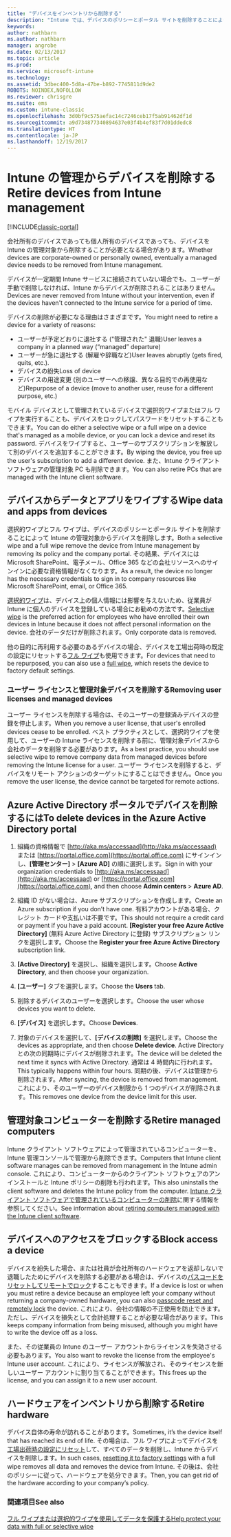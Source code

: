 ```yaml
---
title: "デバイスをインベントリから削除する"
description: "Intune では、デバイスのポリシーとポータル サイトを削除することによって Intune の管理対象からデバイスを削除する選択的ワイプとフル ワイプの両方をサポートします。"
keywords: 
author: nathbarn
ms.author: nathbarn
manager: angrobe
ms.date: 02/13/2017
ms.topic: article
ms.prod: 
ms.service: microsoft-intune
ms.technology: 
ms.assetid: 3dbec400-5d8a-47be-b892-7745811d9de2
ROBOTS: NOINDEX,NOFOLLOW
ms.reviewer: chrisgre
ms.suite: ems
ms.custom: intune-classic
ms.openlocfilehash: 3d0bf9c575aefac14c7246ceb17f5ab91462df1d
ms.sourcegitcommit: a9d734877340894637e03f4b4ef83f7d01ddedc8
ms.translationtype: HT
ms.contentlocale: ja-JP
ms.lasthandoff: 12/19/2017
---
```

# <a name="retire-devices-from-intune-management"></a><span data-ttu-id="0acdb-103">Intune の管理からデバイスを削除する</span><span class="sxs-lookup"><span data-stu-id="0acdb-103">Retire devices from Intune management</span></span>

[!INCLUDE[classic-portal](../includes/classic-portal.md)]

<span data-ttu-id="0acdb-104">会社所有のデバイスであっても個人所有のデバイスであっても、デバイスを Intune の管理対象から削除することが必要となる場合があります。</span><span class="sxs-lookup"><span data-stu-id="0acdb-104">Whether devices are corporate-owned or personally owned, eventually a managed device needs to be removed from Intune management.</span></span>

<span data-ttu-id="0acdb-105">デバイスが一定期間 Intune サービスに接続されていない場合でも、ユーザーが手動で削除しなければ、Intune からデバイスが削除されることはありません。</span><span class="sxs-lookup"><span data-stu-id="0acdb-105">Devices are never removed from Intune without your intervention, even if the devices haven't connected to the Intune service for a period of time.</span></span>

<span data-ttu-id="0acdb-106">デバイスの削除が必要になる理由はさまざまです。</span><span class="sxs-lookup"><span data-stu-id="0acdb-106">You might need to retire a device for a variety of reasons:</span></span>

-   <span data-ttu-id="0acdb-107">ユーザーが予定どおりに退社する ("管理された" 退職)</span><span class="sxs-lookup"><span data-stu-id="0acdb-107">User leaves a company in a planned way (“managed” departure)</span></span>
-   <span data-ttu-id="0acdb-108">ユーザーが急に退社する (解雇や辞職など)</span><span class="sxs-lookup"><span data-stu-id="0acdb-108">User leaves abruptly (gets fired, quits, etc.).</span></span>
-   <span data-ttu-id="0acdb-109">デバイスの紛失</span><span class="sxs-lookup"><span data-stu-id="0acdb-109">Loss of device</span></span>
-   <span data-ttu-id="0acdb-110">デバイスの用途変更 (別のユーザーへの移譲、異なる目的での再使用など)</span><span class="sxs-lookup"><span data-stu-id="0acdb-110">Repurpose of a device (move to another user, reuse for a different purpose, etc.)</span></span>

<span data-ttu-id="0acdb-111">モバイル デバイスとして管理されているデバイスで選択的ワイプまたはフル ワイプを実行することも、デバイスをロックしてパスワードをリセットすることもできます。</span><span class="sxs-lookup"><span data-stu-id="0acdb-111">You can do either a selective wipe or a full wipe on a device that's managed as a mobile device, or you can lock a device and reset its password.</span></span> <span data-ttu-id="0acdb-112">デバイスをワイプすると、ユーザーのサブスクリプションを解放して別のデバイスを追加することができます。</span><span class="sxs-lookup"><span data-stu-id="0acdb-112">By wiping the device, you free up the user's subscription to add a different device.</span></span> <span data-ttu-id="0acdb-113">また、Intune クライアント ソフトウェアの管理対象 PC も削除できます。</span><span class="sxs-lookup"><span data-stu-id="0acdb-113">You can also retire PCs that are managed with the Intune client software.</span></span>

## <a name="wipe-data-and-apps-from-devices"></a><span data-ttu-id="0acdb-114">デバイスからデータとアプリをワイプする</span><span class="sxs-lookup"><span data-stu-id="0acdb-114">Wipe data and apps from devices</span></span>
<span data-ttu-id="0acdb-115">選択的ワイプとフル ワイプは、デバイスのポリシーとポータル サイトを削除することによって Intune の管理対象からデバイスを削除します。</span><span class="sxs-lookup"><span data-stu-id="0acdb-115">Both a selective wipe and a full wipe remove the device from Intune management by removing its policy and the company portal.</span></span> <span data-ttu-id="0acdb-116">その結果、デバイスには Microsoft SharePoint、電子メール、Office 365 などの会社リソースへのサインインに必要な資格情報がなくなります。</span><span class="sxs-lookup"><span data-stu-id="0acdb-116">As a result, the device no longer has the necessary credentials to sign in to company resources like Microsoft SharePoint, email, or Office 365.</span></span>

<span data-ttu-id="0acdb-117">[選択的ワイプ](use-remote-wipe-to-help-protect-data-using-microsoft-intune.md#selective-wipe)は、デバイス上の個人情報には影響を与えないため、従業員が Intune に個人のデバイスを登録している場合にお勧めの方法です。</span><span class="sxs-lookup"><span data-stu-id="0acdb-117">[Selective wipe](use-remote-wipe-to-help-protect-data-using-microsoft-intune.md#selective-wipe) is the preferred action for employees who have enrolled their own devices in Intune because it does not affect personal information on the device.</span></span> <span data-ttu-id="0acdb-118">会社のデータだけが削除されます。</span><span class="sxs-lookup"><span data-stu-id="0acdb-118">Only corporate data is removed.</span></span>

<span data-ttu-id="0acdb-119">他の目的に再利用する必要のあるデバイスの場合、デバイスを工場出荷時の既定の設定にリセットする[フル ワイプ](use-remote-wipe-to-help-protect-data-using-microsoft-intune.md#full-wipe)も使用できます。</span><span class="sxs-lookup"><span data-stu-id="0acdb-119">For devices that need to be repurposed, you can also use a [full wipe](use-remote-wipe-to-help-protect-data-using-microsoft-intune.md#full-wipe), which resets the device to factory default settings.</span></span>

### <a name="removing-user-licenses-and-managed-devices"></a><span data-ttu-id="0acdb-120">ユーザー ライセンスと管理対象デバイスを削除する</span><span class="sxs-lookup"><span data-stu-id="0acdb-120">Removing user licenses and managed devices</span></span>
<span data-ttu-id="0acdb-121">ユーザー ライセンスを削除する場合は、そのユーザーの登録済みデバイスの登録を停止します。</span><span class="sxs-lookup"><span data-stu-id="0acdb-121">When you remove a user license, that user's enrolled devices cease to be enrolled.</span></span> <span data-ttu-id="0acdb-122">ベスト プラクティスとして、選択的ワイプを使用して、ユーザーの Intune ライセンスを削除する前に、管理対象デバイスから会社のデータを削除する必要があります。</span><span class="sxs-lookup"><span data-stu-id="0acdb-122">As a best practice, you should use selective wipe to remove company data from managed devices before removing the Intune license for a user.</span></span> <span data-ttu-id="0acdb-123">ユーザー ライセンスを削除すると、デバイスをリモート アクションのターゲットにすることはできません。</span><span class="sxs-lookup"><span data-stu-id="0acdb-123">Once you remove the user license, the device cannot be targeted for remote actions.</span></span>

## <a name="to-delete-devices-in-the-azure-active-directory-portal"></a><span data-ttu-id="0acdb-124">Azure Active Directory ポータルでデバイスを削除するには</span><span class="sxs-lookup"><span data-stu-id="0acdb-124">To delete devices in the Azure Active Directory portal</span></span>

1.  <span data-ttu-id="0acdb-125">組織の資格情報で [http://aka.ms/accessaad](http://aka.ms/accessaad) または [https://portal.office.com](https://portal.office.com) にサインインし、**[管理センター]** &gt; **[Azure AD]** の順に選択します。</span><span class="sxs-lookup"><span data-stu-id="0acdb-125">Sign in with your organization credentials to [http://aka.ms/accessaad](http://aka.ms/accessaad) or [https://portal.office.com](https://portal.office.com), and then choose **Admin centers** &gt; **Azure AD**.</span></span>

2.  <span data-ttu-id="0acdb-126">組織 ID がない場合は、Azure サブスクリプションを作成します。</span><span class="sxs-lookup"><span data-stu-id="0acdb-126">Create an Azure subscription if you don’t have one.</span></span> <span data-ttu-id="0acdb-127">有料アカウントがある場合、クレジット カードや支払いは不要です。</span><span class="sxs-lookup"><span data-stu-id="0acdb-127">This should not require a credit card or payment if you have a paid account.</span></span> <span data-ttu-id="0acdb-128">**[Register your free Azure Active Directory]** (無料 Azure Active Directory に登録) サブスクリプション リンクを選択します。</span><span class="sxs-lookup"><span data-stu-id="0acdb-128">Choose the **Register your free Azure Active Directory** subscription link.</span></span>

4.  <span data-ttu-id="0acdb-129">**[Active Directory]** を選択し、組織を選択します。</span><span class="sxs-lookup"><span data-stu-id="0acdb-129">Choose **Active Directory**, and then choose your organization.</span></span>

5.  <span data-ttu-id="0acdb-130">**[ユーザー]** タブを選択します。</span><span class="sxs-lookup"><span data-stu-id="0acdb-130">Choose the **Users** tab.</span></span>

6.  <span data-ttu-id="0acdb-131">削除するデバイスのユーザーを選択します。</span><span class="sxs-lookup"><span data-stu-id="0acdb-131">Choose the user whose devices you want to delete.</span></span>

7.  <span data-ttu-id="0acdb-132">**[デバイス]** を選択します。</span><span class="sxs-lookup"><span data-stu-id="0acdb-132">Choose **Devices**.</span></span>

8.  <span data-ttu-id="0acdb-133">対象のデバイスを選択して、**[デバイスの削除]** を選択します。</span><span class="sxs-lookup"><span data-stu-id="0acdb-133">Choose the devices as appropriate, and then choose **Delete device**.</span></span> <span data-ttu-id="0acdb-134">Active Directory との次の同期時にデバイスが削除されます。</span><span class="sxs-lookup"><span data-stu-id="0acdb-134">The device will be deleted the next time it syncs with Active Directory.</span></span> <span data-ttu-id="0acdb-135">通常は 4 時間内に行われます。</span><span class="sxs-lookup"><span data-stu-id="0acdb-135">This typically happens within four hours.</span></span> <span data-ttu-id="0acdb-136">同期の後、デバイスは管理から削除されます。</span><span class="sxs-lookup"><span data-stu-id="0acdb-136">After syncing, the device is removed from management.</span></span> <span data-ttu-id="0acdb-137">これにより、そのユーザーのデバイス制限から 1 つのデバイスが削除されます。</span><span class="sxs-lookup"><span data-stu-id="0acdb-137">This removes one device from the device limit for this user.</span></span>

## <a name="retire-managed-computers"></a><span data-ttu-id="0acdb-138">管理対象コンピューターを削除する</span><span class="sxs-lookup"><span data-stu-id="0acdb-138">Retire managed computers</span></span>
<span data-ttu-id="0acdb-139">Intune クライアント ソフトウェアによって管理されているコンピューターを、Intune 管理コンソールで管理から削除できます。</span><span class="sxs-lookup"><span data-stu-id="0acdb-139">Computers that Intune client software manages can be removed from management in the Intune admin console.</span></span> <span data-ttu-id="0acdb-140">これにより、コンピューターからのクライアント ソフトウェアのアンインストールと Intune ポリシーの削除も行われます。</span><span class="sxs-lookup"><span data-stu-id="0acdb-140">This also uninstalls the client software and deletes the Intune policy from the computer.</span></span> <span data-ttu-id="0acdb-141">[Intune クライアント ソフトウェアで管理されているコンピューターの削除](retire-a-windows-pc-with-microsoft-intune.md)に関する情報を参照してください。</span><span class="sxs-lookup"><span data-stu-id="0acdb-141">See information about [retiring computers managed with the Intune client software](retire-a-windows-pc-with-microsoft-intune.md).</span></span>

## <a name="block-access-a-device"></a><span data-ttu-id="0acdb-142">デバイスへのアクセスをブロックする</span><span class="sxs-lookup"><span data-stu-id="0acdb-142">Block access a device</span></span>
<span data-ttu-id="0acdb-143">デバイスを紛失した場合、または社員が会社所有のハードウェアを返却しないで退職したためにデバイスを削除する必要がある場合は、デバイスの[パスコードをリセットしてリモートでロック](use-remote-lock-and-passcode-reset-in-microsoft-intune.md)することもできます。</span><span class="sxs-lookup"><span data-stu-id="0acdb-143">If a device is lost or when you must retire a device because an employee left your company without returning a company-owned hardware, you can also [passcode reset and remotely lock](use-remote-lock-and-passcode-reset-in-microsoft-intune.md) the device.</span></span> <span data-ttu-id="0acdb-144">これにより、会社の情報の不正使用を防止できます。ただし、デバイスを損失として会計処理することが必要な場合があります。</span><span class="sxs-lookup"><span data-stu-id="0acdb-144">This keeps company information from being misused, although you might have to write the device off as a loss.</span></span>

<span data-ttu-id="0acdb-145">また、その従業員の Intune のユーザー アカウントからライセンスを失効させる必要もあります。</span><span class="sxs-lookup"><span data-stu-id="0acdb-145">You also want to revoke the license from the employee's Intune user account.</span></span> <span data-ttu-id="0acdb-146">これにより、ライセンスが解放され、そのライセンスを新しいユーザー アカウントに割り当てることができます。</span><span class="sxs-lookup"><span data-stu-id="0acdb-146">This frees up the license, and you can assign it to a new user account.</span></span>

## <a name="retire-hardware"></a><span data-ttu-id="0acdb-147">ハードウェアをインベントリから削除する</span><span class="sxs-lookup"><span data-stu-id="0acdb-147">Retire hardware</span></span>
<span data-ttu-id="0acdb-148">デバイス自体の寿命が訪れることがあります。</span><span class="sxs-lookup"><span data-stu-id="0acdb-148">Sometimes, it’s the device itself that has reached its end of life.</span></span> <span data-ttu-id="0acdb-149">その場合は、フル ワイプによってデバイスを[工場出荷時の設定にリセット](use-remote-wipe-to-help-protect-data-using-microsoft-intune.md)して、すべてのデータを削除し、Intune からデバイスを削除します。</span><span class="sxs-lookup"><span data-stu-id="0acdb-149">In such cases, [resetting it to factory settings](use-remote-wipe-to-help-protect-data-using-microsoft-intune.md) with a full wipe removes all data and removes the device from Intune.</span></span> <span data-ttu-id="0acdb-150">その後は、会社のポリシーに従って、ハードウェアを処分できます。</span><span class="sxs-lookup"><span data-stu-id="0acdb-150">Then, you can get rid of the hardware according to your company’s policy.</span></span>

### <a name="see-also"></a><span data-ttu-id="0acdb-151">関連項目</span><span class="sxs-lookup"><span data-stu-id="0acdb-151">See also</span></span>
[<span data-ttu-id="0acdb-152">フル ワイプまたは選択的ワイプを使用してデータを保護する</span><span class="sxs-lookup"><span data-stu-id="0acdb-152">Help protect your data with full or selective wipe</span></span>](use-remote-wipe-to-help-protect-data-using-microsoft-intune.md)
